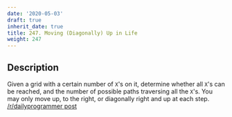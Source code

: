 ```yaml
---
date: '2020-05-03'
draft: true
inherit_date: true
title: 247. Moving (Diagonally) Up in Life
weight: 247
---
```


## Description

Given a grid with a certain number of `X`'s on it, determine whether all `X`'s can be reached, and the number of possible paths traversing all the `X`'s. You may only move up, to the right, or diagonally right and up at each step. [/r/dailyprogrammer post](https://www.reddit.com/r/dailyprogrammer/comments/3ysdm2/20151230_challenge_247_intermediate_moving/)
